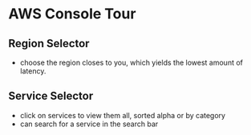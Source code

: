 # AWS Console Tour

## Region Selector
- choose the region closes to you, which yields the lowest amount of latency.

## Service Selector
- click on services to view them all, sorted alpha or by category
- can search for a service in the search bar